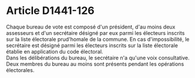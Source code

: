 # Article D1441-126

  
Chaque bureau de vote est composé d'un président, d'au moins deux assesseurs et d'un secrétaire désigné par eux parmi les électeurs inscrits sur la liste électorale prud'homale de la commune. En cas d'impossibilité, le secrétaire est désigné parmi les électeurs inscrits sur la liste électorale établie en application du code électoral.   
Dans les délibérations du bureau, le secrétaire n'a qu'une voix consultative.   
Deux membres du bureau au moins sont présents pendant les opérations électorales.